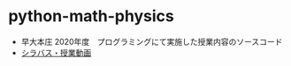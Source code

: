 # python-math-physics
- 早大本庄 2020年度　プログラミングにて実施した授業内容のソースコード
- [シラバス・授業動画](https://ryo-iijima.com/education/programming-class2020/)
